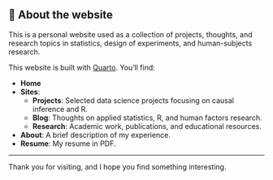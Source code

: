 ## 📄 About the website

This is a personal website used as a collection of projects, thoughts, and research topics in statistics, design of experiments, and human-subjects research.

This website is built with [Quarto](https://quarto.org). You’ll find:

- **Home**
- **Sites**:
  - **Projects**: Selected data science projects focusing on causal inference and R.
  - **Blog**: Thoughts on applied statistics, R, and human factors research.
  - **Research**: Academic work, publications, and educational resources.
- **About**: A brief description of my experience.
- **Resume**: My resume in PDF.

---

Thank you for visiting, and I hope you find something interesting.
